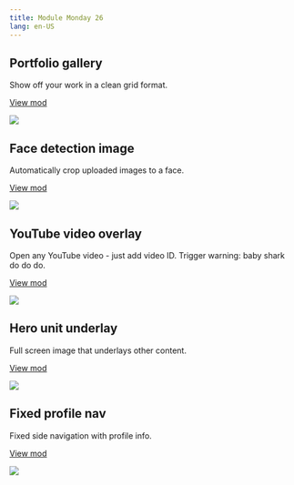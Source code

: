 ```yaml
---
title: Module Monday 26
lang: en-US
---
```


## Portfolio gallery

Show off your work in a clean grid format.

<a class="btn btn-sm" href="https://anymod.com/mod/allaml?v=20">View mod</a>

<a href="https://anymod.com/mod/allaml?v=20">
  <img src="https://res.cloudinary.com/component/image/upload/v1548441586/portfolio_opqoyj.gif"/>
</a>

## Face detection image

Automatically crop uploaded images to a face.

<a class="btn btn-sm" href="https://anymod.com/mod/dkkrbr?v=20">View mod</a>

<a href="https://anymod.com/mod/dkkrbr?v=20">
  <img src="https://res.cloudinary.com/component/image/upload/v1548468530/face-detection_xq3exa.png"/>
</a>

## YouTube video overlay

Open any YouTube video - just add video ID. Trigger warning: baby shark do do do.

<a class="btn btn-sm" href="https://anymod.com/mod/kddlam?v=20">View mod</a>

<a href="https://anymod.com/mod/kddlam?v=20">
  <img src="https://res.cloudinary.com/component/image/upload/v1548445939/youtube_uyxwyh.gif"/>
</a>

## Hero unit underlay

Full screen image that underlays other content.

<a class="btn btn-sm" href="https://anymod.com/mod/orranl?v=20">View mod</a>

<a href="https://anymod.com/mod/orranl?v=20">
  <img src="https://res.cloudinary.com/component/image/upload/v1548466747/hero-underlay_anoasd.gif"/>
</a>

## Fixed profile nav

Fixed side navigation with profile info.

<a class="btn btn-sm" href="https://anymod.com/mod/allanl?v=20">View mod</a>

<a href="https://anymod.com/mod/allanl?v=20">
  <img src="https://res.cloudinary.com/component/image/upload/v1548467429/fixed-sidenav_rjnpaj.png"/>
</a>
